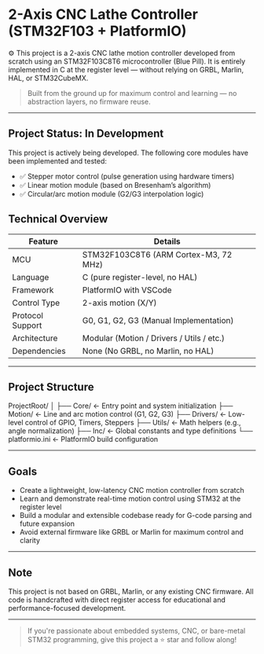 #  2-Axis CNC Lathe Controller (STM32F103 + PlatformIO)

⚙ This project is a 2-axis CNC lathe motion controller developed from scratch using an STM32F103C8T6 microcontroller (Blue Pill). It is entirely implemented in C at the register level — without relying on GRBL, Marlin, HAL, or STM32CubeMX.

> Built from the ground up for maximum control and learning — no abstraction layers, no firmware reuse.

---

##  Project Status: In Development

This project is actively being developed. The following core modules have been implemented and tested:

- ✅ Stepper motor control (pulse generation using hardware timers)
- ✅ Linear motion module (based on Bresenham’s algorithm)
- ✅ Circular/arc motion module (G2/G3 interpolation logic)




##  Technical Overview

| Feature           | Details                                |
|------------------|----------------------------------------|
| MCU              | STM32F103C8T6 (ARM Cortex-M3, 72 MHz)  |
| Language         | C (pure register-level, no HAL)        |
| Framework        | PlatformIO with VSCode                 |
| Control Type     | 2-axis motion (X/Y)                    |
| Protocol Support | G0, G1, G2, G3 (Manual Implementation) |
| Architecture     | Modular (Motion / Drivers / Utils / etc.) |
| Dependencies     | None (No GRBL, no Marlin, no HAL)      |

---

##  Project Structure
ProjectRoot/
│
├── Core/ ← Entry point and system initialization
├── Motion/ ← Line and arc motion control (G1, G2, G3)
├── Drivers/ ← Low-level control of GPIO, Timers, Steppers
├── Utils/ ← Math helpers (e.g., angle normalization)
├── Inc/ ← Global constants and type definitions
└── platformio.ini ← PlatformIO build configuration



---

##  Goals

- Create a lightweight, low-latency CNC motion controller from scratch
- Learn and demonstrate real-time motion control using STM32 at the register level
- Build a modular and extensible codebase ready for G-code parsing and future expansion
- Avoid external firmware like GRBL or Marlin for maximum control and clarity

---

##  Note

This project is not based on GRBL, Marlin, or any existing CNC firmware. All code is handcrafted with direct register access for educational and performance-focused development.

---

> If you're passionate about embedded systems, CNC, or bare-metal STM32 programming, give this project a ⭐ star and follow along!




